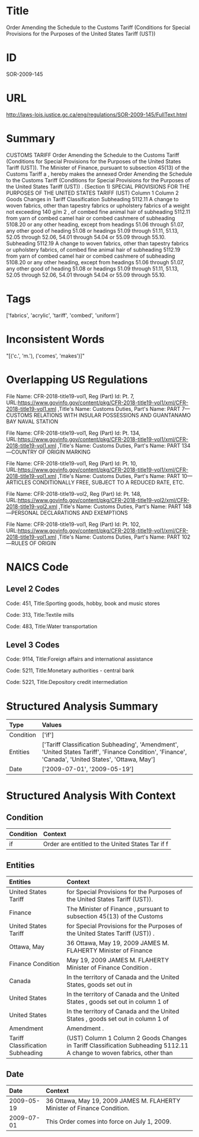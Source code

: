 # Title
Order Amending the Schedule to the Customs Tariff (Conditions for Special Provisions for the Purposes of the United States Tariff (UST))


# ID
SOR-2009-145

# URL
http://laws-lois.justice.gc.ca/eng/regulations/SOR-2009-145/FullText.html


# Summary
CUSTOMS TARIFF Order Amending the Schedule to the Customs Tariff (Conditions for Special Provisions for the Purposes of the United States Tariff (UST)).
The Minister of Finance, pursuant to subsection 45(13) of the  Customs Tariff a , hereby makes the annexed  Order Amending the Schedule to the Customs Tariff (Conditions for Special Provisions for the Purposes of the United States Tariff (UST)) .
(Section 1) SPECIAL PROVISIONS FOR THE PURPOSES OF THE UNITED STATES TARIFF (UST) Column 1 Column 2 Goods Changes in Tariff Classification Subheading 5112.11 A change to woven fabrics, other than tapestry fabrics or upholstery fabrics of a weight not exceeding 140 g/m 2 , of combed fine animal hair of subheading 5112.11 from yarn of combed camel hair or combed cashmere of subheading 5108.20 or any other heading, except from headings 51.06 through 51.07, any other good of heading 51.08 or headings 51.09 through 51.11, 51.13, 52.05 through 52.06, 54.01 through 54.04 or 55.09 through 55.10.
Subheading 5112.19 A change to woven fabrics, other than tapestry fabrics or upholstery fabrics, of combed fine animal hair of subheading 5112.19 from yarn of combed camel hair or combed cashmere of subheading 5108.20 or any other heading, except from headings 51.06 through 51.07, any other good of heading 51.08 or headings 51.09 through 51.11, 51.13, 52.05 through 52.06, 54.01 through 54.04 or 55.09 through 55.10.


# Tags
['fabrics', 'acrylic', 'tariff', 'combed', 'uniform']


# Inconsistent Words
"[('c.', 'm.'), ('comes', 'makes')]"


# Overlapping US Regulations
File Name: CFR-2018-title19-vol1, Reg (Part) Id: Pt. 7, URL:https://www.govinfo.gov/content/pkg/CFR-2018-title19-vol1/xml/CFR-2018-title19-vol1.xml
,Title's Name: Customs Duties, Part's Name: PART 7—CUSTOMS RELATIONS WITH INSULAR POSSESSIONS AND GUANTANAMO BAY NAVAL STATION

File Name: CFR-2018-title19-vol1, Reg (Part) Id: Pt. 134, URL:https://www.govinfo.gov/content/pkg/CFR-2018-title19-vol1/xml/CFR-2018-title19-vol1.xml
,Title's Name: Customs Duties, Part's Name: PART 134—COUNTRY OF ORIGIN MARKING

File Name: CFR-2018-title19-vol1, Reg (Part) Id: Pt. 10, URL:https://www.govinfo.gov/content/pkg/CFR-2018-title19-vol1/xml/CFR-2018-title19-vol1.xml
,Title's Name: Customs Duties, Part's Name: PART 10—ARTICLES CONDITIONALLY FREE, SUBJECT TO A REDUCED RATE, ETC.

File Name: CFR-2018-title19-vol2, Reg (Part) Id: Pt. 148, URL:https://www.govinfo.gov/content/pkg/CFR-2018-title19-vol2/xml/CFR-2018-title19-vol2.xml
,Title's Name: Customs Duties, Part's Name: PART 148—PERSONAL DECLARATIONS AND EXEMPTIONS

File Name: CFR-2018-title19-vol1, Reg (Part) Id: Pt. 102, URL:https://www.govinfo.gov/content/pkg/CFR-2018-title19-vol1/xml/CFR-2018-title19-vol1.xml
,Title's Name: Customs Duties, Part's Name: PART 102—RULES OF ORIGIN




# NAICS Code
## Level 2 Codes
Code: 451, Title:Sporting goods, hobby, book and music stores

Code: 313, Title:Textile mills

Code: 483, Title:Water transportation




## Level 3 Codes
Code: 9114, Title:Foreign affairs and international assistance

Code: 5211, Title:Monetary authorities - central bank

Code: 5221, Title:Depository credit intermediation







# Structured Analysis Summary
| Type      | Values                                                                                                                                              |
|:----------|:----------------------------------------------------------------------------------------------------------------------------------------------------|
| Condition | ['if']                                                                                                                                              |
| Entities  | ['Tariff Classification Subheading', 'Amendment', 'United States Tariff', 'Finance Condition', 'Finance', 'Canada', 'United States', 'Ottawa, May'] |
| Date      | ['2009-07-01', '2009-05-19']                                                                                                                        |


# Structured Analysis With Context
 


## Condition
| Condition   | Context                                          |
|:------------|:-------------------------------------------------|
| if          | Order are entitled to the United States Tar if f |


## Entities
| Entities                         | Context                                                                                                                 |
|:---------------------------------|:------------------------------------------------------------------------------------------------------------------------|
| United States Tariff             | for Special Provisions for the Purposes of the United States Tariff  (UST)).                                            |
| Finance                          | The Minister of  Finance , pursuant to subsection 45(13) of the Customs                                                 |
| United States Tariff             | for Special Provisions for the Purposes of the United States Tariff  (UST)) .                                           |
| Ottawa, May                      | 36  Ottawa, May 19, 2009 JAMES M. FLAHERTY Minister of Finance                                                          |
| Finance Condition                | May 19, 2009 JAMES M. FLAHERTY Minister of Finance Condition .                                                          |
| Canada                           | In the territory of  Canada and the United States, goods set out in                                                     |
| United States                    | In the territory of Canada and the  United States , goods set out in column 1 of                                        |
| United States                    | In the territory of Canada and the  United States , goods set out in column 1 of                                        |
| Amendment                        | Amendment .                                                                                                             |
| Tariff Classification Subheading | (UST) Column 1 Column 2 Goods Changes in Tariff Classification Subheading 5112.11 A change to woven fabrics, other than |


## Date
| Date       | Context                                                                  |
|:-----------|:-------------------------------------------------------------------------|
| 2009-05-19 | 36 Ottawa, May 19, 2009 JAMES M. FLAHERTY Minister of Finance Condition. |
| 2009-07-01 | This Order comes into force on July 1, 2009.                             |


